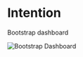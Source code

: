 # Intention
Bootstrap dashboard

![Bootstrap Dashboard](https://github.com/lebogangolifant/dashboard-ui/blob/master/img/dashboard.png)
